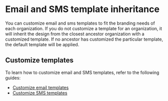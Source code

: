 # Email and SMS template inheritance

You can customize email and sms templates to fit the branding needs of each organization. If you do not customize a template for an organization, it will inherit the design from the closest ancestor organization with a customized template. If no ancestor has customized the particular template, the default template will be applied.

## Customize templates

To learn how to customize email and SMS templates, refer to the following guides:

- [Customize email templates]({{base_path}}/guides/branding/customize-email-templates/)
- [Customize SMS templates]({{base_path}}/guides/branding/customize-sms-templates/)
